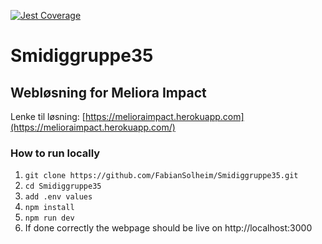 [![Jest Coverage](https://github.com/FabianSolheim/Smidiggruppe35/actions/workflows/verify.yaml/badge.svg)](https://github.com/FabianSolheim/Smidiggruppe35/actions/workflows/verify.yaml)
# Smidiggruppe35

## Webløsning for Meliora Impact

Lenke til løsning: [https://melioraimpact.herokuapp.com](https://melioraimpact.herokuapp.com/)

### How to run locally
1. `git clone https://github.com/FabianSolheim/Smidiggruppe35.git`
2. `cd Smidiggruppe35`
3. `add .env values`
4. `npm install`
5. `npm run dev`
6. If done correctly the webpage should be live on http://localhost:3000
